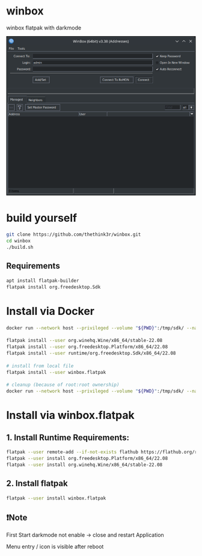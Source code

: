 # winbox
winbox flatpak with darkmode

![Screenshot](Screenshot.png?raw=true "Screenshot")


# build yourself
```bash
git clone https://github.com/thethink3r/winbox.git
cd winbox
./build.sh
```
## Requirements
```bash
apt install flatpak-builder
flatpak install org.freedesktop.Sdk
```

# Install via Docker

```bash
docker run --network host --privileged --volume "${PWD}":/tmp/sdk/ --name flatpak -it alpine /bin/sh -c 'cd /tmp/sdk/; ./build_docker.sh'

flatpak install --user org.winehq.Wine/x86_64/stable-22.08
flatpak install --user org.freedesktop.Platform/x86_64/22.08
flatpak install --user runtime/org.freedesktop.Sdk/x86_64/22.08

# install from local file
flatpak install --user winbox.flatpak

# cleanup (because of root:root ownership)
docker run --network host --privileged --volume "${PWD}":/tmp/sdk/ --name flatpak -it alpine /bin/sh -c 'cd /tmp/sdk/; rm winbox.flatpak'
```


# Install via winbox.flatpak


## 1. Install Runtime Requirements:
```bash
flatpak --user remote-add --if-not-exists flathub https://flathub.org/repo/flathub.flatpakrepo
flatpak --user install org.freedesktop.Platform/x86_64/22.08
flatpak --user install org.winehq.Wine/x86_64/stable-22.08
```
## 2. Install flatpak
```bash
flatpak --user install winbox.flatpak
```


## :exclamation:Note 

First Start darkmode not enable -> close and restart Application

Menu entry / icon is visible after reboot


